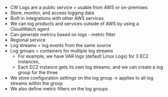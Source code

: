- CW Logs are a public service = usable from AWS or on-premises
- Store, monitor, and access logging data
- Built in integrations with other AWS services
- We can log products and services outside of AWS by using a CloudWatch agent
- Can generate metrics based on logs - metric filter
- Regional service
- Log streams = log events from the same source
- Log groups = containers for multiple log streams
	- For example, we have VAR logs (default Linux Logs) for 3 EC2 instances,
	- Each EC2 instance gets its own log streams, and we can create a log group for the three
- We store configuration settings on the log group -> applies to all log streams within the group
- We also define metric filters on the log groups